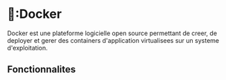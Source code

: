 # 🐳:Docker 

Docker est une plateforme logicielle open source permettant de creer, de deployer et gerer des containers d'application virtualisees  sur un systeme d'exploitation.

## Fonctionnalites 
